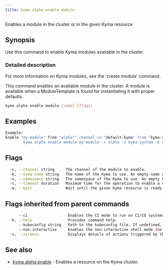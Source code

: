 ```yaml
---
title: kyma alpha enable module
---
```


Enables a module in the cluster or in the given Kyma resource

## Synopsis

Use this command to enable Kyma modules available in the cluster.

### Detailed description

For more information on Kyma modules, see the 'create module' command.

This command enables an available module in the cluster. 
A module is available when a ModuleTemplate is found for instantiating it with proper defaults.


```bash
kyma alpha enable module [name] [flags]
```

## Examples

```bash
Example:
Enable "my-module" from "alpha"" channel in "default-kyma" from "kyma-system" namespace
		kyma alpha enable module my-module -c alpha -n kyma-system -k default-kyma

```

## Flags

```bash
  -c, --channel string     The channel of the module to enable.
  -k, --kyma-name string   The name of the Kyma to use. An empty name uses 'default-kyma' (default "default-kyma")
  -n, --namespace string   The namespace of the Kyma to use. An empty namespace defaults to 'kyma-system' (default "kyma-system")
  -t, --timeout duration   Maximum time for the operation to enable a module. (default 1m0s)
  -w, --wait               Wait until the given Kyma resource is ready
```

## Flags inherited from parent commands

```bash
      --ci                  Enables the CI mode to run on CI/CD systems. It avoids any user interaction (such as no dialog prompts) and ensures that logs are formatted properly in log files (such as no spinners for CLI steps).
  -h, --help                Provides command help.
      --kubeconfig string   Path to the kubeconfig file. If undefined, Kyma CLI uses the KUBECONFIG environment variable, or falls back "/$HOME/.kube/config".
      --non-interactive     Enables the non-interactive shell mode (no colorized output, no spinner).
  -v, --verbose             Displays details of actions triggered by the command.
```

## See also

* [kyma alpha enable](kyma_alpha_enable.md)	 - Enables a resource on the Kyma cluster.

